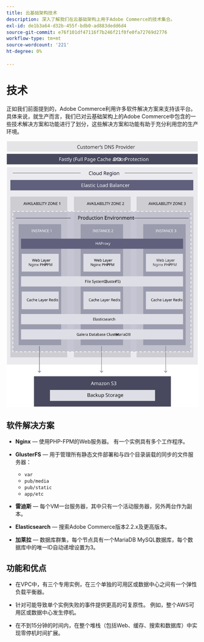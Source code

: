 ```yaml
---
title: 云基础架构技术
description: 深入了解我们在云基础架构上用于Adobe Commerce的技术集合。
exl-id: de1b3a64-d32b-455f-bdb0-ad883dedd6d4
source-git-commit: e76f101df47116f7b246f21f0fe0fa72769d2776
workflow-type: tm+mt
source-wordcount: '221'
ht-degree: 0%

---
```


# 技术

正如我们前面提到的，Adobe Commerce利用许多软件解决方案来支持该平台。 具体来说，就生产而言，我们已对云基础架构上的Adobe Commerce中包含的一些技术解决方案和功能进行了划分，这些解决方案和功能有助于充分利用您的生产环境。

![显示Adobe Commerce云基础架构技术的图表](../../../assets/playbooks/infrastructure-technology.svg)

## 软件解决方案

- **Nginx** — 使用PHP-FPM的Web服务器。 有一个实例具有多个工作程序。

- **GlusterFS** — 用于管理所有静态文件部署和与四个目录装载的同步的文件服务器：
   - `var`
   - `pub/media`
   - `pub/static`
   - `app/etc`

- **雷迪斯** — 每个VM一台服务器，其中只有一个活动服务器，另外两台作为副本。

- **Elasticsearch** — 搜索Adobe Commerce版本2.2.x及更高版本。

- **加莱拉** — 数据库群集，每个节点具有一个MariaDB MySQL数据库，每个数据库中的唯一ID自动递增设置为3。

## 功能和优点

- 在VPC中，有三个专用实例，在三个单独的可用区或数据中心之间有一个弹性负载平衡器。

- 针对可能导致单个实例失败的事件提供更高的可复原性。 例如，整个AWS可用区或数据中心发生停机。

- 在不到15分钟的时间内，在整个堆栈（包括Web、缓存、搜索和数据库）中实现零停机时间扩展。
